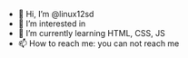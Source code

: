 - 👋 Hi, I’m @linux12sd
- 👀 I’m interested in 
- 🌱 I’m currently learning HTML, CSS, JS
- 📫 How to reach me: you can not reach me
